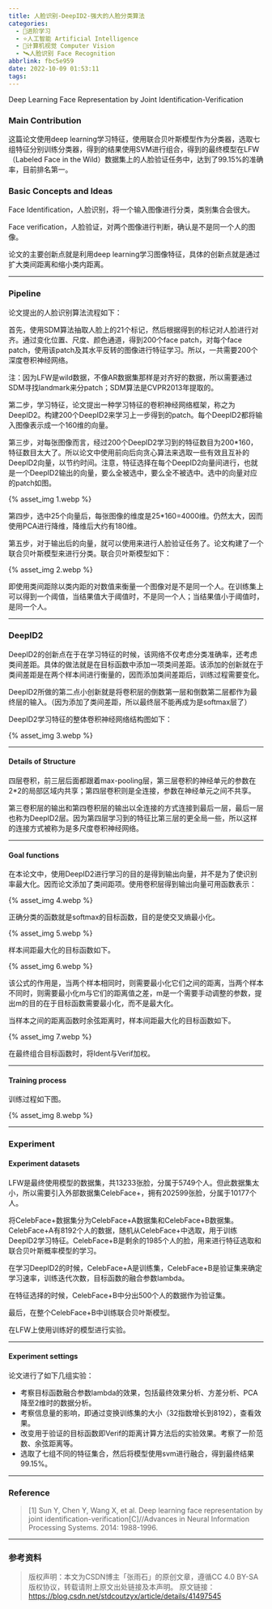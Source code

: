 ```yaml
---
title: 人脸识别-DeepID2-强大的人脸分类算法
categories:
  - 🌙进阶学习
  - ⭐人工智能 Artificial Intelligence
  - 💫计算机视觉 Computer Vision
  - 🛰️人脸识别 Face Recognition
abbrlink: fbc5e959
date: 2022-10-09 01:53:11
tags:
---
```


Deep Learning Face Representation by Joint Identification-Verification

### Main Contribution

这篇论文使用deep learning学习特征，使用联合贝叶斯模型作为分类器，选取七组特征分别训练分类器，得到的结果使用SVM进行组合，得到的最终模型在LFW（Labeled Face in the Wild）数据集上的人脸验证任务中，达到了99.15%的准确率，目前排名第一。

### Basic Concepts and Ideas

Face Identification，人脸识别，将一个输入图像进行分类，类别集合会很大。

Face verification，人脸验证，对两个图像进行判断，确认是不是同一个人的图像。

论文的主要创新点就是利用deep learning学习图像特征，具体的创新点就是通过扩大类间距离和缩小类内距离。

<!--more-->

***

### Pipeline

论文提出的人脸识别算法流程如下：

首先，使用SDM算法抽取人脸上的21个标记，然后根据得到的标记对人脸进行对齐。通过变化位置、尺度、颜色通道，得到200个face patch，对每个face patch，使用该patch及其水平反转的图像进行特征学习。所以，一共需要200个深度卷积神经网络。

注：因为LFW是wild数据，不像AR数据集那样是对齐好的数据，所以需要通过SDM寻找landmark来分patch；SDM算法是CVPR2013年提取的。

第二步，学习特征，论文提出一种学习特征的卷积神经网络框架，称之为DeepID2。构建200个DeepID2来学习上一步得到的patch。每个DeepID2都将输入图像表示成一个160维的向量。

第三步，对每张图像而言，经过200个DeepID2学习到的特征数目为200*160，特征数目太大了。所以论文中使用前向后向贪心算法来选取一些有效且互补的DeepID2向量，以节约时间。注意，特征选择在每个DeepID2向量间进行，也就是一个DeepID2输出的向量，要么全被选中，要么全不被选中。选中的向量对应的patch如图。

{% asset_img 1.webp %}

第四步，选中25个向量后，每张图像的维度是25*160=4000维。仍然太大，因而使用PCA进行降维，降维后大约有180维。

第五步，对于输出后的向量，就可以使用来进行人脸验证任务了。论文构建了一个联合贝叶斯模型来进行分类。联合贝叶斯模型如下：

{% asset_img 2.webp %}

即使用类间距除以类内距的对数值来衡量一个图像对是不是同一个人。在训练集上可以得到一个阈值，当结果值大于阈值时，不是同一个人；当结果值小于阈值时，是同一个人。

***

### DeepID2

DeepID2的创新点在于在学习特征的时候，该网络不仅考虑分类准确率，还考虑类间差距。具体的做法就是在目标函数中添加一项类间差距。该添加的创新就在于类间差距是在两个样本间进行衡量的，因而添加类间差距后，训练过程需要变化。

DeepID2所做的第二点小创新就是将卷积层的倒数第一层和倒数第二层都作为最终层的输入。（因为添加了类间差距，所以最终层不能再成为是softmax层了）

DeepID2学习特征的整体卷积神经网络结构图如下：

{% asset_img 3.webp %}

***

#### Details of Structure

四层卷积，前三层后面都跟着max-pooling层，第三层卷积的神经单元的参数在2*2的局部区域内共享；第四层卷积则是全连接，参数在神经单元之间不共享。

第三卷积层的输出和第四卷积层的输出以全连接的方式连接到最后一层，最后一层也称为DeepID2层。因为第四层学习到的特征比第三层的更全局一些，所以这样的连接方式被称为是多尺度卷积神经网络。

***

#### Goal functions

在本论文中，使用DeepID2进行学习的目的是得到输出向量，并不是为了使识别率最大化。因而论文添加了类间距项。使用卷积层得到输出向量可用函数表示：

{% asset_img 4.webp %}

正确分类的函数就是softmax的目标函数，目的是使交叉熵最小化。

{% asset_img 5.webp %}

样本间距最大化的目标函数如下。

{% asset_img 6.webp %}

该公式的作用是，当两个样本相同时，则需要最小化它们之间的距离，当两个样本不同时，则需要最小化m与它们的距离值之差，m是一个需要手动调整的参数，提出m的目的在于目标函数需要最小化，而不是最大化。

当样本之间的距离函数时余弦距离时，样本间距最大化的目标函数如下。

{% asset_img 7.webp %}

在最终组合目标函数时，将Ident与Verif加权。

***

#### Training process

训练过程如下图。

{% asset_img 8.webp %}

***

### Experiment

#### Experiment datasets

LFW是最终使用模型的数据集，共13233张脸，分属于5749个人。但此数据集太小，所以需要引入外部数据集CelebFace+，拥有202599张脸，分属于10177个人。

将CelebFace+数据集分为CelebFace+A数据集和CelebFace+B数据集。CelebFace+A有8192个人的数据，随机从CelebFace+中选取，用于训练DeepID2学习特征。CelebFace+B是剩余的1985个人的脸，用来进行特征选取和联合贝叶斯概率模型的学习。

在学习DeepID2的时候，CelebFace+A是训练集，CelebFace+B是验证集来确定学习速率，训练迭代次数，目标函数的融合参数lambda。

在特征选择的时候，CelebFace+B中分出500个人的数据作为验证集。

最后，在整个CelebFace+B中训练联合贝叶斯模型。

在LFW上使用训练好的模型进行实验。

***

#### Experiment settings

论文进行了如下几组实验：

- 考察目标函数融合参数lambda的效果，包括最终效果分析、方差分析、PCA降至2维时的数据分析。
- 考察信息量的影响，即通过变换训练集的大小（32指数增长到8192），查看效果。
- 改变用于验证的目标函数即Verif的距离计算方法后的实验效果。考察了一阶范数、余弦距离等。
- 选取了七组不同的特征集合，然后将模型使用svm进行融合，得到最终结果99.15%。

***

### Reference

> [1] Sun Y, Chen Y, Wang X, et al. Deep learning face representation by joint identification-verification[C]//Advances in Neural Information Processing Systems. 2014: 1988-1996.

***

### 参考资料

> 版权声明：本文为CSDN博主「张雨石」的原创文章，遵循CC 4.0 BY-SA版权协议，转载请附上原文出处链接及本声明。
> 原文链接：https://blog.csdn.net/stdcoutzyx/article/details/41497545
